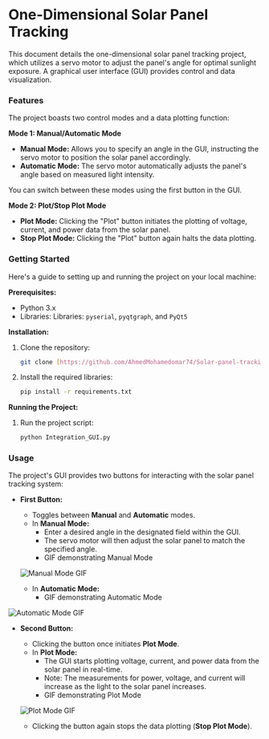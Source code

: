 # One-Dimensional Solar Panel Tracking

This document details the one-dimensional solar panel tracking project, which utilizes a servo motor to adjust the panel's angle for optimal sunlight exposure. A graphical user interface (GUI) provides control and data visualization.

### Features

The project boasts two control modes and a data plotting function:

**Mode 1: Manual/Automatic Mode**

* **Manual Mode:**  Allows you to specify an angle in the GUI, instructing the servo motor to position the solar panel accordingly.
* **Automatic Mode:** The servo motor automatically adjusts the panel's angle based on measured light intensity.

You can switch between these modes using the first button in the GUI.

**Mode 2: Plot/Stop Plot Mode**

* **Plot Mode:** Clicking the "Plot" button initiates the plotting of voltage, current, and power data from the solar panel.
* **Stop Plot Mode:** Clicking the "Plot" button again halts the data plotting.

### Getting Started

Here's a guide to setting up and running the project on your local machine:

**Prerequisites:**

* Python 3.x
* Libraries: Libraries: `pyserial`, `pyqtgraph`, and `PyQt5`

**Installation:**

1. Clone the repository:

   ```bash
   git clone [https://github.com/AhmedMohamedomar74/Solar-panel-tracking.git]
2. Install the required libraries:
    ```bash
    pip install -r requirements.txt

**Running the Project:**
1. Run the project script:

    ```bash
    python Integration_GUI.py

### Usage

The project's GUI provides two buttons for interacting with the solar panel tracking system:

* **First Button:**
    * Toggles between **Manual** and **Automatic** modes.
    * In **Manual Mode:**
        * Enter a desired angle in the designated field within the GUI.
        * The servo motor will then adjust the solar panel to match the specified angle.
        * GIF demonstrating Manual Mode

    ![Manual Mode GIF](Gifs/manual_mode.gif)

    * In **Automatic Mode:**
        * GIF demonstrating Automatic Mode

![Automatic Mode GIF](Gifs\automatic_mode_Reduced.gif)

* **Second Button:**
    * Clicking the button once initiates **Plot Mode**.
    * In **Plot Mode:**
        * The GUI starts plotting voltage, current, and power data from the solar panel in real-time.
        * Note: The measurements for power, voltage, and current will increase as the light to the solar panel increases.
        * GIF demonstrating Plot Mode

    ![Plot Mode GIF](Gifs\Plot_mode_reduced.gif)

    * Clicking the button again stops the data plotting (**Stop Plot Mode**).


